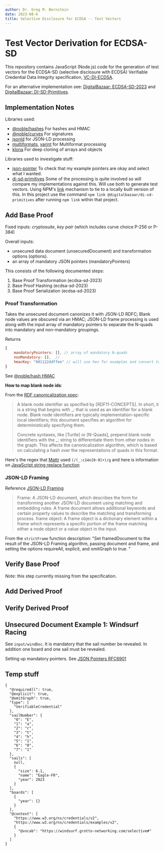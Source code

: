 ```yaml
---
author: Dr. Greg M. Bernstein
date: 2023-08-6
title: Selective Disclosure for ECDSA -- Test Vectors
---
```


# Test Vector Derivation for ECDSA-SD

This repository contains JavaScript (Node.js) code for the generation of test vectors for the ECDSA-SD (selective disclosure with ECDSA) Verifiable Credential Data Integrity specification, [VC-DI-ECDSA](https://w3c.github.io/vc-di-ecdsa/).

For an alternative implementation see: [DigitalBazaar: ECDSA-SD-2023](https://github.com/digitalbazaar/ecdsa-sd-2023-cryptosuite) and [DigitalBazaar: DI-SD-Primitives](https://github.com/digitalbazaar/di-sd-primitives).

## Implementation Notes

Libraries used:

* [@noble/hashes]() For hashes and HMAC
* [@noble/curves]() For signatures
* [jsonld]() for JSON-LD processing
* [multiformats](), [varint]() for Multiformat processing
* [klona](https://www.npmjs.com/package/klona) For deep cloning of arrays and objects

Libraries used to investigate stuff:

* [json-pointer](https://www.npmjs.com/package/json-pointer) To check that my example pointers are okay and select what I wanted.
* [di-sd-primitives](https://github.com/digitalbazaar/di-sd-primitives/tree/main) Some of the processing is quite involved so will compare my implementations against this. Will use both to generate test vectors. Using NPM's [link](https://docs.npmjs.com/cli/v8/commands/npm-link) mechanism to tie to a locally built version of this. In this project use the command `npm link @digitalbazaar/di-sd-primitives` after running `npm link` within that project.

## Add Base Proof

Fixed inputs: *cryptosuite*, *key pair* (which includes curve choice P-256 or P-384)

Overall inputs:

* unsecured data document (unsecuredDocument) and transformation options (options).
* an array of mandatory JSON pointers (mandatoryPointers)

This consists of the following documented steps:

1. Base Proof Transformation (ecdsa-sd-2023)
2. Base Proof Hashing (ecdsa-sd-2023)
3. Base Proof Serialization (ecdsa-sd-2023)

### Proof Transformation

Takes the unsecured document canonizes it with JSON-LD RDFC; Blank node values are obscured via an HMAC; JSON-LD frame processing is used along with the input array of mandatory pointers to separate the N-quads into mandatory and non-mandatory groupings.

Returns

```javascript
{
    mandatoryPointers: [], // array of mandatory N-quads
    nonMandatory: [],  //
    hmacKey: "001122ddffee" // will use hex for examples and convert to Uint8Array for use with HMAC library
}
```

See [@noble/hash HMAC](https://www.npmjs.com/package/@noble/hashes#hmac)

**How to map blank node ids**:

From the [RDF canonicalization spec](https://www.w3.org/TR/rdf-canon/#canon-terms):

> A blank node identifier as specified by [RDF11-CONCEPTS]. In short, it is a string that begins with _: that is used as an identifier for a blank node. Blank node identifiers are typically implementation-specific local identifiers; this document specifies an algorithm for deterministically specifying them.
>
> Concrete syntaxes, like [Turtle] or [N-Quads], prepend blank node identifiers with the _: string to differentiate them from other nodes in the graph. This affects the canonicalization algorithm, which is based on calculating a hash over the representations of quads in this format.

Here's the regex that [Mattr](https://github.com/mattrglobal/jsonld-signatures-bbs/blob/cd936ea71a871633ddead4f91a0e2de1c0ed82cc/src/BbsBlsSignatureProof2020.ts#L127-L158) used `(/(_:c14n[0-9]+)/g` and here is information on [JavaScript string replace function](https://developer.mozilla.org/en-US/docs/Web/JavaScript/Reference/Global_Objects/String/replace)

### JSON-LD Framing

Reference [JSON-LD Framing](https://json-ld.org/spec/FCGS/json-ld-framing/20180607/#introduction)

> Frame: A JSON-LD document, which describes the form for transforming another JSON-LD document using matching and embedding rules. A frame document allows additional keywords and certain property values to describe the matching and transforming process.
> frame object: A frame object is a dictionary element within a frame which represents a specific portion of the frame matching either a node object or a value object in the input.

From the `strictFrame` function description: "Set framedDocument to the result of the JSON-LD Framing algorithm, passing document and frame, and setting the options requireAll, explicit, and omitGraph to true. "

## Verify Base Proof

*Note*: this step currently missing from the specification.

## Add Derived Proof

## Verify Derived Proof

## Unsecured Document Example 1: Windsurf Racing

See `input/windDoc`. It is mandatory that the sail number be revealed. In addition one board and one sail must be revealed.

Setting up mandatory pointers. See [JSON Pointers RFC6901](https://datatracker.ietf.org/doc/html/rfc6901)

## Temp stuff

```
{
  "@requireAll": true,
  "@explicit": true,
  "@omitGraph": true,
  "type": [
    "VerifiableCredential"
  ],
  "sailNumber": {
    "0": "E",
    "1": "a",
    "2": "r",
    "3": "t",
    "4": "h",
    "5": "1",
    "6": "0",
    "7": "1"
  },
  "sails": [
    null,
    {
      "size": 6.1,
      "name": "Eagle-FR",
      "year": 2023
    }
  ],
  "boards": [
    {
      "year": {}
    }
  ],
  "@context": [
    "https://www.w3.org/ns/credentials/v2",
    "https://www.w3.org/ns/credentials/examples/v2",
    {
      "@vocab": "https://windsurf.grotto-networking.com/selective#"
    }
  ]
}
```